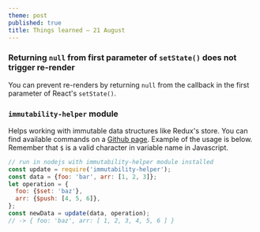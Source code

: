 ```yaml
---
theme: post
published: true
title: Things learned – 21 August
---
```

### Returning `null` from first parameter of `setState()` does not trigger re-render
You can prevent re-renders by returning `null` from the callback in the first parameter of React's `setState()`.

### `immutability-helper` module
Helps working with immutable data structures like Redux's store. You can find available commands on a [Github page](https://github.com/kolodny/immutability-helper#available-commands). Example of the usage is below. Remember that `$` is a valid character in variable name in Javascript.
```javascript
// run in nodejs with immutability-helper module installed
const update = require('immutability-helper');
const data = {foo: 'bar', arr: [1, 2, 3]};
let operation = {
  foo: {$set: 'baz'}, 
  arr: {$push: [4, 5, 6]},
};
const newData = update(data, operation);
// -> { foo: 'baz', arr: [ 1, 2, 3, 4, 5, 6 ] }
```